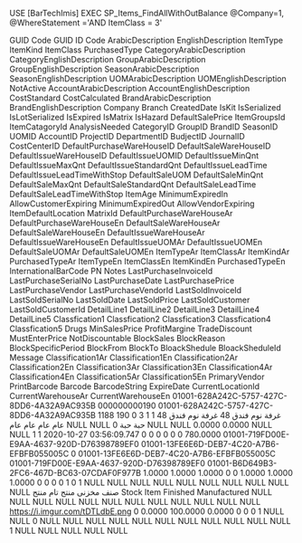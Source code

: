 
USE [BarTechImis]
EXEC SP_Items_FindAllWithOutBalance @Company=1, @WhereStatement ='AND ItemClass = 3'

GUID	Code	GUID	ID	Code	ArabicDescription	EnglishDescription	ItemType	ItemKind	ItemClass	PurchasedType	CategoryArabicDescription	CategoryEnglishDescription	GroupArabicDescription	GroupEnglishDescription	SeasonArabicDescription	SeasonEnglishDescription	UOMArabicDescription	UOMEnglishDescription	NotActive	AccountArabicDescription	AccountEnglishDescription	CostStandard	CostCalculated	BrandArabicDescription	BrandEnglishDescription	Company	Branch	CreatedDate	IsKit	IsSerialized	IsLotSerialized	IsExpired	IsMatrix	IsHazard	DefaultSalePrice	ItemGroupsId	ItemCatagoryId	AnalysisNeeded	CategoryID	GroupID	BrandID	SeasonID	UOMID	AccountID	ProjectID	DepartmentID	BudjectID	JournalID	CostCenterID	DefaultPurchaseWareHouseID	DefaultSaleWareHouseID	DefaultIssueWareHouseID	DefaultIssueUOMID	DefaultIssueMinQnt	DefaultIssueMaxQnt	DefaultIssueStandardQnt	DefaultIssueLeadTime	DefaultIssueLeadTimeWithStop	DefaultSaleUOM	DefaultSaleMinQnt	DefaultSaleMaxQnt	DefaultSaleStandardQnt	DefaultSaleLeadTime	DefaultSaleLeadTimeWithStop	ItemAge	MinimumExpiredIn	AllowCustomerExpiring	MinimumExpiredOut	AllowVendorExpiring	ItemDefaultLocation	MatrixId	DefaultPurchaseWareHouseAr	DefaultPurchaseWareHouseEn	DefaultSaleWareHouseAr	DefaultSaleWareHouseEn	DefaultIssueWareHouseAr	DefaultIssueWareHouseEn	DefaultIssueUOMAr	DefaultIssueUOMEn	DefaultSaleUOMAr	DefaultSaleUOMEn	ItemTypeAr	ItemClassAr	ItemKindAr	PurchasedTypeAr	ItemTypeEn	ItemClassEn	ItemKindEn	PurchasedTypeEn	InternationalBarCode	PN	Notes	LastPurchaseInvoiceId	LastPurchaseSerialNo	LastPurchaseDate	LastPurchasePrice	LastPurchaseVendor	LastPurchaseVendorId	LastSoldInvoiceId	LastSoldSerialNo	LastSoldDate	LastSoldPrice	LastSoldCustomer	LastSoldCustomerId	DetailLine1	DetailLine2	DetailLine3	DetailLine4	DetailLine5	Classfication1	Classfication2	Classfication3	Classfication4	Classfication5	Drugs	MinSalesPrice	ProfitMargine	TradeDiscount	MustEnterPrice	NotDiscountable	BlockSales	BlockReason	BlockSpecificPeriod	BlockFrom	BlockTo	BloackShedule	BloackSheduleId	Message	Classification1Ar	Classification1En	Classification2Ar	Classification2En	Classification3Ar	Classification3En	Classification4Ar	Classification4En	Classification5Ar	Classification5En	PrimaryVendor	PrintBarcode	Barcode	BarcodeString	ExpireDate	CurrentLocationId	CurrentWarehouseAr	CurrentWarehouseEn
01001-628A242C-5757-427C-8DD6-4A32A9AC935B	000000000190	01001-628A242C-5757-427C-8DD6-4A32A9AC935B	1188	190	غرفة نوم فندق 48	غرفة نوم فندق 48	1	1	3	0	عام	عام	عام	عام	NULL	NULL	حبة	حبة	0	NULL	NULL	0.0000	0.0000	NULL	NULL	1	1	2020-10-27 03:56:09.747	0	0	0	0	0	0	780.0000	01001-719FD00E-E9AA-4637-920D-D76398789EF0	01001-13FE6E6D-DEB7-4C20-A7B6-EFBFB055005C	0	01001-13FE6E6D-DEB7-4C20-A7B6-EFBFB055005C	01001-719FD00E-E9AA-4637-920D-D76398789EF0			01001-B6D649B3-2FC6-467D-BC63-07CDAF0F977B											1.0000	1.0000	1.0000	0	0		1.0000	1.0000	1.0000	0	0	0	0	1	0	1			NULL	NULL	NULL	NULL	NULL	NULL	NULL	NULL	NULL	NULL	صنف مخزنى	منتج تام	منتج		Stock Item	Finished	Manufactured					NULL	NULL	NULL	NULL	NULL	NULL	NULL	NULL	NULL	NULL	NULL	NULL	https://i.imgur.com/tDTLdbE.png										0	0.0000	100.0000	0.0000	0	0	0		1	NULL	NULL	0			NULL	NULL	NULL	NULL	NULL	NULL	NULL	NULL	NULL	NULL	NULL	1	NULL		NULL	NULL	NULL	NULL
